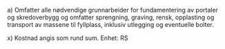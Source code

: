 a) Omfatter alle nødvendige grunnarbeider for fundamentering av portaler og skredoverbygg og omfatter sprengning, graving, rensk, opplasting og transport av massene til fyllplass, inklusiv utlegging og eventuelle bolter.

x) Kostnad angis som rund sum. Enhet: RS

